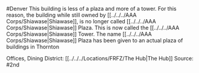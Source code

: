 #Denver 
This building is less of a plaza and more of a tower. For this reason, the building while still owned by [[../../../AAA Corps/Shiawase|Shiawase]], is no longer called [[../../../AAA Corps/Shiawase|Shiawase]] Plaza. This is now called the [[../../../AAA Corps/Shiawase|Shiawase]] Tower. The name [[../../../AAA Corps/Shiawase|Shiawase]] Plaza has been given to an actual plaza of buildings in Thornton

Offices, Dining
District: [[../../../Locations/FRFZ/The Hub|The Hub]]
Source: #2nd 
